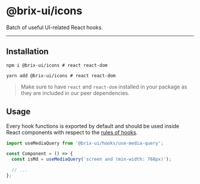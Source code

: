 # @brix-ui/icons

Batch of useful UI-related React hooks.

---

## Installation

```shell script
npm i @brix-ui/icons # react react-dom
```

```shell script
yarn add @brix-ui/icons # react react-dom
```

> Make sure to have `react` and `react-dom` installed in your package as they are included in our peer dependencies.

## Usage

Every hook functions is exported by default and should be used inside React components with respect to the
[rules of hooks](https://reactjs.org/docs/hooks-rules.html).

```typescript jsx
import useMediaQuery from '@brix-ui/hooks/use-media-query';

const Component = () => {
  const isMd = useMediaQuery('screen and (min-width: 768px)');

  // ...
};
```
